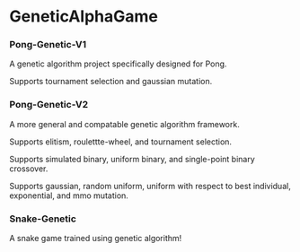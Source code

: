 # GeneticAlphaGame

### Pong-Genetic-V1

A genetic algorithm project specifically designed for Pong.

Supports tournament selection and gaussian mutation.

### Pong-Genetic-V2

A more general and compatable genetic algorithm framework.

Supports elitism, roulettte-wheel, and tournament selection. 

Supports simulated binary, uniform binary, and single-point binary crossover. 

Supports gaussian, random uniform, uniform with respect to best individual, exponential, and mmo mutation.

### Snake-Genetic

A snake game trained using genetic algorithm!
